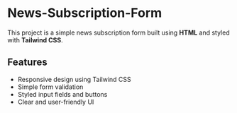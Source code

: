# News-Subscription-Form

This project is a simple news subscription form built using **HTML** and styled with **Tailwind CSS**.

## Features

- Responsive design using Tailwind CSS
- Simple form validation
- Styled input fields and buttons
- Clear and user-friendly UI
